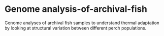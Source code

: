 # Genome analysis-of-archival-fish
Genome analyses of archival fish samples to understand thermal adaptation by looking at structural variation between different perch populations.


